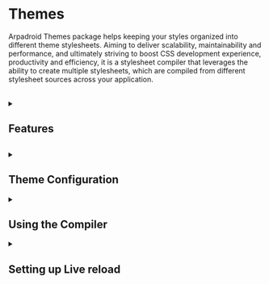 # Themes

<p>
    Arpadroid Themes package helps keeping your styles organized into different theme stylesheets. Aiming to deliver scalability, maintainability and performance, and ultimately striving to boost CSS development experience, productivity and efficiency, it is a stylesheet compiler that leverages the ability to create multiple stylesheets, which are compiled from different stylesheet sources across your application. 
    <br/><br/>
</p>

<details>
    <summary><h2>Features<h2></summary>
    <div class="summary-content">
        <ol>
            <li>
                Easily create one or multiple theme stylesheets compiled from sources across your application's source code. 
                <br/><br/>
                <strong>Tip:</strong> You can use these stylesheets in combination and toggle them interactively or based on application logic.<br/> 
                Imagine you wanted to switch between a light and dark theme, or have a theme for different user roles, or even a theme for different application states, this is all easy with Arpadroid Themes.
                <br/><br/>
                <strong>Why?:</strong> Instead of having to create a class name for each state and introduce more specificity into your stylesheet, you can simply leverage the cascade by toggling a stylesheet when needed; this helps create a more maintainable, scalable and performant CSS architecture.  
                <br/><br/>
            </li>
            <li>
                Supports LESS and SCSS, minifies your CSS in production mode, and automatically re-compiles your stylesheets when changes are made during development. 
                <br/><br/>
            </li>
            <li>
                It's lightweight and integrates seamlessly with live reload, increasing CSS developer experience and productivity.
                <br/><br/>
            </li>
            <li>
                Use it alongside any build system, toolchain, framework or application.
                <br/><br/>
            </li>
        </ol>
    </div>
</details>
<details openn>
    <summary><h2>Theme Configuration</h2></summary>
    <div class="summary-content">
        <ol>
            <li>
                <p>
                    The main theme styles will be kept under a directory within your application source code with a name and location of your own choosing. The name of this directory will represent the theme name e.g 'default', 'dark', 'light', etc...
                </p>
            </li>
            <li>
                <p>
                    A JSON configuration file is required in the root of this directory, the naming convention is '[directoryName].config.json'
                    e.g 'default/default.config.json', 'dark/dark.config.json', 'light/light.config.json', etc...
                </p>
            </li>
            <li>
                <p>
                    At minimum, the configuration file should define the theme stylesheets through the includes property.
                    The stylesheet includes are relative to the theme directory and the extension should be omitted. e.g:
                    <pre>
                        <code>
{
    "includes": [
        "vars/colors",
        "vars/layout",
        "vars/variables",
        "main",
        "components/headings",
        "components/lists",
        "..."
    ]
}
                    </code>
                </pre>
                </p>
            </li>
            <li>
                <p>
                For all other documentation on the configuration options please refer to the ThemeCompilerInterface
                https://github.com/arpadroid/themes/blob/main/src/themeCompilerInterface.d.ts
                </p>
            </li>
        </ol>
    </div>
</details>
<details>
    <summary><h2>Using the Compiler</h2></summary>
    <div class="summary-content">
        <p>We must invoke the compiler within a nodeJS script, this can be done in your webpack file or invoked directly via CLI :
        Refer to the <a href="https://github.com/arpadroid/themes/blob/main/demo/css/compile.js">compile.js</a> file in this demo for an example of how to invoke the compiler.
    </p>
        <p>
            It is possible to have theme stylesheets outside the theme directory, which are compiled back to the output theme stylesheet. By convention these stylesheets will have a sub-extension matching the theme name e.g. 'buttonComponent.dark.css'.
            In order to do this, please lookup the documentation of the patterns property in <a href="https://github.com/arpadroid/themes/blob/main/src/themesCompilerInterface.d.ts">
                themesCompilerInterface
            </a>
        </p>
    </div>
</details>
<details>
    <summary><h2>Setting up Live reload</h2></summary>
    <div class="summary-content">Something small enough to escape casual notice.</div>
</details>

<!-- # https://chromewebstore.google.com/detail/livereload/jnihajbhpnppcggbcgedagnkighmdlei

# https://stackoverflow.com/questions/51126403/you-dont-have-write-permissions-for-the-library-ruby-gems-2-3-0-directory-ma -->
